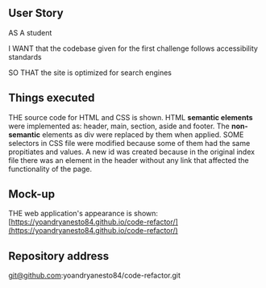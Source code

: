 ## User Story


AS A student 

I WANT that the codebase given  for the first challenge  follows accessibility standards

SO THAT the site is optimized for search engines

## Things executed

THE source code for HTML and CSS is shown. HTML **semantic elements** were implemented as: header, main, section, aside and footer. The **non-semantic** elements as div were replaced by them when applied.
SOME selectors in CSS file were modified  because some of them had the same propitiates and values.
A new id was created because in the original index file there was an element in the header without any link that affected the functionality of the page.  

## Mock-up

THE web application's appearance is shown:
[https://yoandryanesto84.github.io/code-refactor/](https://yoandryanesto84.github.io/code-refactor/)

## Repository address 
git@github.com:yoandryanesto84/code-refactor.git

